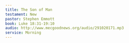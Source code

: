 ```yaml
---
title: The Son of Man
testament: New
pastor: Stephen Emmott
book: Luke 18:31-19:10
audio: http://www.mecgoodnews.org/audio/291020171.mp3
service: Morning
---
```

